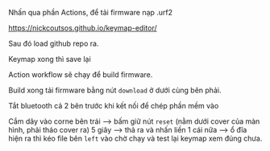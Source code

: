 Nhấn qua phần Actions, để tải firmware nạp .urf2

https://nickcoutsos.github.io/keymap-editor/

Sau đó load github repo ra.

Keymap xong thì save lại

Action workflow sẽ chạy để build firmware.

Build xong tải firmware bằng nút `download` ở dưới cùng bên phải.

Tắt bluetooth cả 2 bên trước khi kết nối để chép phần mềm vào

Cắm dây vào corne bên trái --> bấm giữ nút `reset` (nằm dưới cover của màn hình, phải tháo cover ra) 5 giây --> thả ra và nhấn liền 1 cái nữa --> ổ đĩa hiện ra thì kéo file bên `left` vào chờ chạy và test lại keymap xem đúng chưa.
